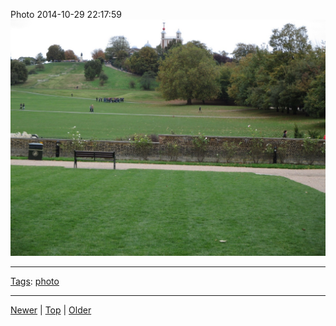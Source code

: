 <!--
title: Photo 2014-10-29 22
date: 2020-06-28T14:56:50.699Z
tags: photo
-->









Photo 2014-10-29 22:17:59
![](101288236737-0.jpg)

<!--BOTTOM-POST-NAVIGATION-->
---

[Tags](tags.md): [photo](tag-photo.md)

---

[Newer](index.md) | [Top](index.md) | [Older](101526453562.md)